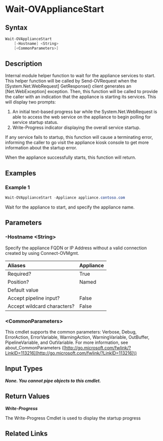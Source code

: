 ﻿---
description: Wait for Appliance services to start.
---

# Wait-OVApplianceStart

## Syntax

```powershell
Wait-OVApplianceStart
    [-Hostname] <String>
    [<CommonParameters>]
```

## Description

Internal module helper function to wait for the appliance services to start.  This helper function will be called by Send-OVRequest when the [System.Net.WebRequest] GetResponse() client generates an [Net.WebException] exception.  Then, this function will be called to provide the caller with an indication that the appliance is starting its services.  This will display two prompts:

1. An initial text-based progress bar while the System.Net.WebRequest is able to access the web service on the appliance to begin polling for service startup status.
2. Write-Progress indicator displaying the overall service startup.

If any service fails to startup, this function will cause a terminating error, informing the caller to go visit the appliance kiosk console to get more information about the startup error.

When the appliance successfully starts, this function will return.

## Examples

###  Example 1 

```powershell
Wait-OVApplianceStart -Appliance appliance.contoso.com
```

Wait for the appliance to start, and specify the appliance name.

## Parameters

### -Hostname &lt;String&gt;

Specify the appliance FQDN or IP Address without a valid connection created by using Connect-OVMgmt.

| Aliases | Appliance |
| :--- | :--- |
| Required? | True |
| Position? | Named |
| Default value |  |
| Accept pipeline input? | False |
| Accept wildcard characters? | False |

### &lt;CommonParameters&gt;

This cmdlet supports the common parameters: Verbose, Debug, ErrorAction, ErrorVariable, WarningAction, WarningVariable, OutBuffer, PipelineVariable, and OutVariable. For more information, see about\_CommonParameters \([http://go.microsoft.com/fwlink/?LinkID=113216](http://go.microsoft.com/fwlink/?LinkID=113216)\)

## Input Types

_**None.  You cannot pipe objects to this cmdlet.**_

## Return Values

_**Write-Progress**_

The Write-Progress Cmdlet is used to display the startup progress

## Related Links

